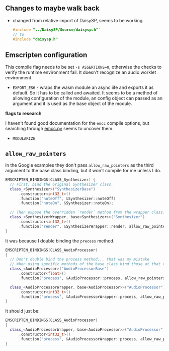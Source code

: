 ## Changes to maybe walk back
- changed from relative import of DaisySP, seems to be working.
  ```cpp
  #include "../DaisySP/Source/daisysp.h"`
  // to
  #include "daisysp.h"
  ```

## Emscripten configuration

This compile flag needs to be set `-s ASSERTIONS=0`, otherwise the checks to verify the runtime environment fail. It doesn't recognize an audio worklet environment.

- `EXPORT_ES6` - wraps the wasm module an async iife and exports it as default. So it has to be called and awaited. It seems to be a method of allowing configuration of the module, an config object can passed as an argument and it is used as the base object of the module.

**flags to research**

I haven't found good documentation for the `emcc` compile options, but searching through [emcc.py](https://github.com/emscripten-core/emscripten/blob/fa1abe47957df0dc336b597c2543006e3e647a64/emcc.py) seems to uncover them.

- `MODULARIZE`

## `allow_raw_pointers`

In the Google examples they don't pass `allow_raw_pointers` as the third argument to the base class binding, but it won't compile for me unless I do.

```cpp
EMSCRIPTEN_BINDINGS(CLASS_Synthesizer) {
  // First, bind the original Synthesizer class.
  class_<Synthesizer>("SynthesizerBase")
      .constructor<int32_t>()
      .function("noteOff", &Synthesizer::noteOff)
      .function("noteOn", &Synthesizer::noteOn);

  // Then expose the overridden `render` method from the wrapper class.
  class_<SynthesizerWrapper, base<Synthesizer>>("Synthesizer")
      .constructor<int32_t>()
      .function("render", &SynthesizerWrapper::render, allow_raw_pointers());
}
```

It was because I double binding the `precess` method.

```cpp
EMSCRIPTEN_BINDINGS(CLASS_AudioProcessor)
{
  // Don't double bind the process method... that was my mistake
  // When using specific methods of the base class bind those at that time.
  class_<AudioProcessor>("AudioProcessorBase")
      .constructor<float>()
      .function("process", &AudioProcessor::process, allow_raw_pointers());

  class_<AudioProcessorWrapper, base<AudioProcessor>>("AudioProcessor")
      .constructor<int32_t>()
      .function("process", &AudioProcessorWrapper::process, allow_raw_pointers());
}
```

It should just be:

```cpp
EMSCRIPTEN_BINDINGS(CLASS_AudioProcessor)
{
  class_<AudioProcessorWrapper, base<AudioProcessor>>("AudioProcessor")
      .constructor<int32_t>()
      .function("process", &AudioProcessorWrapper::process, allow_raw_pointers());
}
```
